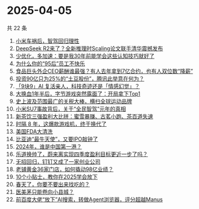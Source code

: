 # 2025-04-05

共 22 条

<!-- BEGIN 36KR -->
<!-- 最后更新时间 2025-04-05 06:08:16 +0800 -->
1. [小米车祸后，智驾回归理性](https://36kr.com/p/3234415634693766)
1. [DeepSeek R2来了？全新推理时Scaling论文联手清华震撼发布](https://36kr.com/p/3235677673865217)
1. [少优化，多加速：要是我30年前能学会这些认知技巧就好了](https://36kr.com/p/3202900611572226)
1. [为什么你的“95后”员工不快乐](https://36kr.com/p/3210424954225801)
1. [食品巨头外企CEO薪酬谁最强？有人去年拿到7亿合约，也有人双位数“降薪”](https://36kr.com/p/3234508357664392)
1. [投资90亿只为25%的“土豆股份”，腾讯此举意在何为？](https://36kr.com/p/3231323140646400)
1. [「9块9」AI 复活亲人，科技奇迹还是「情感幻觉」？](https://36kr.com/p/3235310127890437)
1. [大换血1年半后，字节游戏突然露面了：开局拿下Top1](https://36kr.com/p/3234371495919241)
1. [史上波及范围最广的关税大棒，横扫全球运动品牌](https://36kr.com/p/3234493917331461)
1. [小米SU7事故背后，关于“全民智驾”元年的真相](https://36kr.com/p/3234366867963910)
1. [新茶饮三强盈利大比拼：蜜雪暴赚、古茗小跑、茶百道失速](https://36kr.com/p/3235103090589696)
1. [时隔 8 年，这爆款游戏机，终于换代了](https://36kr.com/p/3234511806677000)
1. [美国FDA大清洗](https://36kr.com/p/3234363176206341)
1. [比亚迪“最牛天使”，又要IPO敲钟了](https://36kr.com/p/3224248235746821)
1. [2024年，谁是中国第一港？](https://36kr.com/p/3235249446502022)
1. [乐道换帅了，蔚来离实现四季度盈利目标更近一步了吗？](https://36kr.com/p/3232858109158920)
1. [无招回归，钉钉又成了一家创业公司](https://36kr.com/p/3234448396035588)
1. [老铺黄金36家门店，如何撬动98亿业绩？](https://36kr.com/p/3234523899183108)
1. [10个小贴士，教你在2025学会放下](https://36kr.com/p/3235448861261449)
1. [春天了，你要不要出来找吃的？](https://36kr.com/p/3234452717043714)
1. [医美茅只能卷向小县城？](https://36kr.com/p/3235076139400839)
1. [前百度大佬“放下”AI搜索，转做Agent浏览器，评分超越Manus](https://36kr.com/p/3234553265988866)
<!-- END 36KR -->